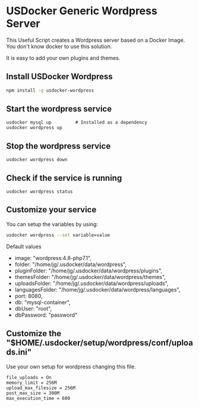 # USDocker Generic Wordpress Server

This Useful Script creates a Wordpress server based on a Docker Image.
You don't know docker to use this solution.

It is easy to add your own plugins and themes. 

## Install USDocker Wordpress

```bash
npm install -g usdocker-wordpress
``` 

## Start the wordpress service

```
usdocker mysql up         # Installed as a dependency
usdocker wordpress up
```

## Stop the wordpress service 

```
usdocker wordpress down
```

## Check if the service is running

```
usdocker wordpress status
```

## Customize your service

You can setup the variables by using:

```bash
usdocker wordpress --set variable=value
```

Default values

 - image: "wordpress:4.8-php7.1",
 - folder: "/home/jg/.usdocker/data/wordpress",
 - pluginFolder: "/home/jg/.usdocker/data/wordpress/plugins",
 - themesFolder: "/home/jg/.usdocker/data/wordpress/themes",
 - uploadsFolder: "/home/jg/.usdocker/data/wordpress/uploads",
 - languagesFolder: "/home/jg/.usdocker/data/wordpress/languages",
 - port: 8080,
 - db: "mysql-container",
 - dbUser: "root",
 - dbPassword: "password"


## Customize the "$HOME/.usdocker/setup/wordpress/conf/uploads.ini"

Use your own setup for wordpress changing this file. 

```
file_uploads = On
memory_limit = 256M
upload_max_filesize = 256M
post_max_size = 300M
max_execution_time = 600
```
